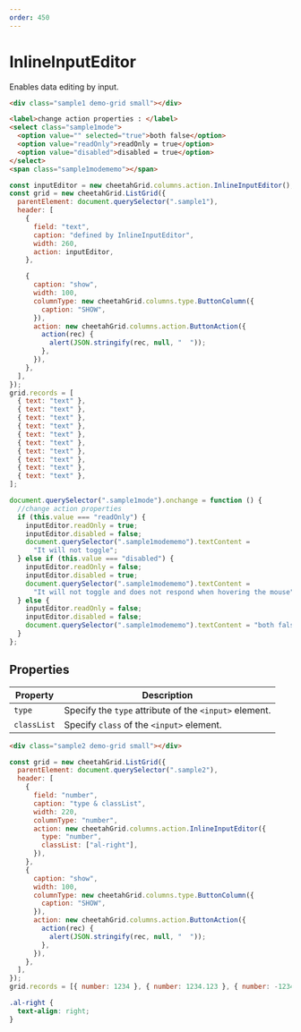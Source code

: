 ```yaml
---
order: 450
---
```


# InlineInputEditor

Enables data editing by input.

<code-preview>

```html
<div class="sample1 demo-grid small"></div>

<label>change action properties : </label>
<select class="sample1mode">
  <option value="" selected="true">both false</option>
  <option value="readOnly">readOnly = true</option>
  <option value="disabled">disabled = true</option>
</select>
<span class="sample1modememo"></span>
```

```js
const inputEditor = new cheetahGrid.columns.action.InlineInputEditor();
const grid = new cheetahGrid.ListGrid({
  parentElement: document.querySelector(".sample1"),
  header: [
    {
      field: "text",
      caption: "defined by InlineInputEditor",
      width: 260,
      action: inputEditor,
    },

    {
      caption: "show",
      width: 100,
      columnType: new cheetahGrid.columns.type.ButtonColumn({
        caption: "SHOW",
      }),
      action: new cheetahGrid.columns.action.ButtonAction({
        action(rec) {
          alert(JSON.stringify(rec, null, "  "));
        },
      }),
    },
  ],
});
grid.records = [
  { text: "text" },
  { text: "text" },
  { text: "text" },
  { text: "text" },
  { text: "text" },
  { text: "text" },
  { text: "text" },
  { text: "text" },
  { text: "text" },
  { text: "text" },
];

document.querySelector(".sample1mode").onchange = function () {
  //change action properties
  if (this.value === "readOnly") {
    inputEditor.readOnly = true;
    inputEditor.disabled = false;
    document.querySelector(".sample1modememo").textContent =
      "It will not toggle";
  } else if (this.value === "disabled") {
    inputEditor.readOnly = false;
    inputEditor.disabled = true;
    document.querySelector(".sample1modememo").textContent =
      "It will not toggle and does not respond when hovering the mouse";
  } else {
    inputEditor.readOnly = false;
    inputEditor.disabled = false;
    document.querySelector(".sample1modememo").textContent = "both false";
  }
};
```

</code-preview>

## Properties

| Property    | Description                                            |
| ----------- | ------------------------------------------------------ |
| `type`      | Specify the `type` attribute of the `<input>` element. |
| `classList` | Specify `class` of the `<input>` element.              |

<code-preview>

```html
<div class="sample2 demo-grid small"></div>
```

```js
const grid = new cheetahGrid.ListGrid({
  parentElement: document.querySelector(".sample2"),
  header: [
    {
      field: "number",
      caption: "type & classList",
      width: 220,
      columnType: "number",
      action: new cheetahGrid.columns.action.InlineInputEditor({
        type: "number",
        classList: ["al-right"],
      }),
    },
    {
      caption: "show",
      width: 100,
      columnType: new cheetahGrid.columns.type.ButtonColumn({
        caption: "SHOW",
      }),
      action: new cheetahGrid.columns.action.ButtonAction({
        action(rec) {
          alert(JSON.stringify(rec, null, "  "));
        },
      }),
    },
  ],
});
grid.records = [{ number: 1234 }, { number: 1234.123 }, { number: -1234.123 }];
```

```css
.al-right {
  text-align: right;
}
```

</code-preview>

<style scoped>.code-preview >>> .al-right { text-align: right; }</style>
